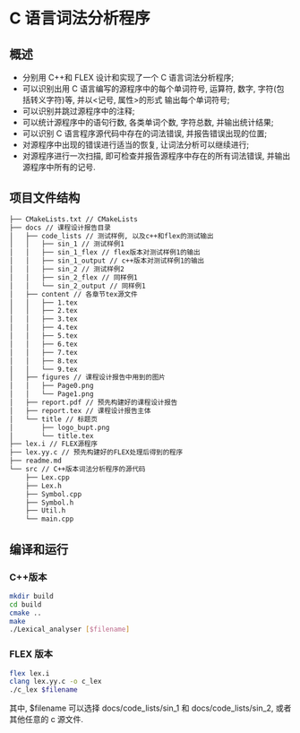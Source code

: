 # C 语言词法分析程序

## 概述

- 分别用 C++和 FLEX 设计和实现了一个 C 语言词法分析程序;
- 可以识别出用 C 语言编写的源程序中的每个单词符号, 运算符, 数字, 字符(包括转义字符)等,
  并以<记号, 属性>的形式 输出每个单词符号;
- 可以识别并跳过源程序中的注释;
- 可以统计源程序中的语句行数, 各类单词个数, 字符总数, 并输出统计结果;
- 可以识别 C 语言程序源代码中存在的词法错误, 并报告错误出现的位置;
- 对源程序中出现的错误进行适当的恢复, 让词法分析可以继续进行;
- 对源程序进行一次扫描, 即可检查并报告源程序中存在的所有词法错误, 并输出
  源程序中所有的记号.

## 项目文件结构

```bash
├── CMakeLists.txt // CMakeLists
├── docs // 课程设计报告目录
│   ├── code_lists // 测试样例, 以及c++和flex的测试输出
│   │   ├── sin_1 // 测试样例1
│   │   ├── sin_1_flex // flex版本对测试样例1的输出
│   │   ├── sin_1_output // c++版本对测试样例1的输出
│   │   ├── sin_2 // 测试样例2
│   │   ├── sin_2_flex // 同样例1
│   │   └── sin_2_output // 同样例1
│   ├── content // 各章节tex源文件
│   │   ├── 1.tex
│   │   ├── 2.tex
│   │   ├── 3.tex
│   │   ├── 4.tex
│   │   ├── 5.tex
│   │   ├── 6.tex
│   │   ├── 7.tex
│   │   ├── 8.tex
│   │   └── 9.tex
│   ├── figures // 课程设计报告中用到的图片
│   │   ├── Page0.png
│   │   └── Page1.png
│   ├── report.pdf // 预先构建好的课程设计报告
│   ├── report.tex // 课程设计报告主体
│   └── title // 标题页
│       ├── logo_bupt.png
│       └── title.tex
├── lex.i // FLEX源程序
├── lex.yy.c // 预先构建好的FLEX处理后得到的程序
├── readme.md
└── src // C++版本词法分析程序的源代码
    ├── Lex.cpp
    ├── Lex.h
    ├── Symbol.cpp
    ├── Symbol.h
    ├── Util.h
    └── main.cpp
```

## 编译和运行

### C++版本

```bash
mkdir build
cd build
cmake ..
make
./Lexical_analyser [$filename]
```

### FLEX 版本

```bash
flex lex.i
clang lex.yy.c -o c_lex
./c_lex $filename
```

其中, $filename 可以选择 docs/code_lists/sin_1 和 docs/code_lists/sin_2, 或者
其他任意的 c 源文件.
